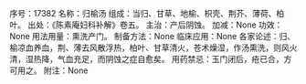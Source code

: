 序号：17382
名称：归榆汤
组成：当归、甘草、地榆、枳壳、荆芥、薄荷、柏叶。
出处：《陈素庵妇科补解》卷五。
主治：产后阴蚀。
加减：None
功效：None
用法用量：熏洗产门。
制备方法：None
临床应用：None
各家论述：归、榆凉血养血，荆、薄去风散浮热，柏叶、甘草清火，苍术燥湿，作汤熏洗，则风火清，湿热降，气血充足，而阴蚀之症自愈矣。
用药禁忌：玉门闭后，疮已合，方可用之。
附注：None
